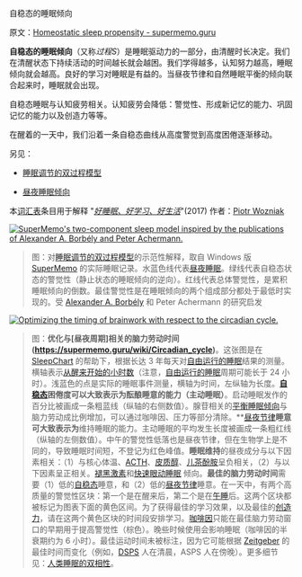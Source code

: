 自稳态的睡眠倾向

原文：[Homeostatic sleep propensity - supermemo.guru](https://supermemo.guru/wiki/Homeostatic_sleep_propensity)

**自稳态的睡眠倾向**（又称*过程S*）是睡眠驱动力的一部分，由清醒时长决定。我们在清醒状态下持续活动的时间越长就会越困。我们学得越多，认知努力越高，睡眠倾向就会越高。良好的学习对睡眠是有益的。当昼夜节律和自然睡眠平衡的倾向联合起来时，睡眠就会出现。

自稳态睡眠与认知疲劳相关。认知疲劳会降低：警觉性、形成新记忆的能力、巩固记忆的能力以及创造力等等。

在醒着的一天中，我们沿着一条自稳态曲线从高度警觉到高度困倦逐渐移动。

另见：

- [睡眠调节的双过程模型](https://supermemo.guru/wiki/Two-process_model_of_sleep_regulation)

- [昼夜睡眠倾向](https://supermemo.guru/wiki/Circadian_sleep_propensity)

本[词汇表](https://supermemo.guru/wiki/Glossary)条目用于解释 "*[好睡眠、好学习、好生活](https://supermemo.guru/wiki/Science_of_sleep)*"(2017) 作者：[Piotr Wozniak](https://supermemo.guru/wiki/Piotr_Wozniak)

[![SuperMemo's two-component sleep model inspired by the publications of Alexander A. Borbély and Peter Achermann.](https://supermemo.guru/images/thumb/2/28/Two-component_sleep_model_in_SuperMemo.jpg/800px-Two-component_sleep_model_in_SuperMemo.jpg)](https://supermemo.guru/wiki/File:Two-component_sleep_model_in_SuperMemo.jpg)

> 图：对[睡眠调节的双过程模型](https://supermemo.guru/wiki/Two-process_model_of_sleep_regulation)的示范性解释，取自 Windows 版 [SuperMemo](https://supermemo.guru/wiki/SuperMemo) 的实际睡眠记录。水蓝色线代表[昼夜睡眠](https://supermemo.guru/wiki/Circadian_sleep_propensity)。绿线代表自稳态状态的警觉性（静止状态的睡眠倾向的逆向）。红线代表总体警觉性，是累积睡眠倾向的倒数。最佳警觉性是在睡眠倾向的两个组成部分都处于最低时实现的。受 [Alexander A. Borbély](https://supermemo.guru/wiki/Alexander_Borbely) 和 Peter Achermann 的研究启发

[![Optimizing the timing of brainwork with respect to the circadian cycle.](https://supermemo.guru/images/e/ef/Circadian_graph_and_brainwork.gif)](https://supermemo.guru/wiki/File:Circadian_graph_and_brainwork.gif)

> 图：**优化与[昼夜周期]相关的脑力劳动时间(https://supermemo.guru/wiki/Circadian_cycle)**。这张图是在 [SleepChart](https://supermemo.guru/wiki/SleepChart) 的帮助下，根据长达 3 年每天对[自由运行的睡眠](https://supermemo.guru/wiki/Free-running_sleep)结果的测量。横轴表示[从醒来开始的小时数](https://supermemo.guru/wiki/Circadian_phase)（注意，[自由运行的睡眠](https://supermemo.guru/wiki/Free-running_sleep)周期可能长于 24 小时）。浅蓝色的点是实际的睡眠事件测量，横轴为时间，左纵轴为长度。**[自稳态](https://supermemo.guru/wiki/Homeostatic)**困倦度可以大致表示为**酝酿睡意的能力（主动睡眠）**。启动睡眠发作的百分比被画成一条粗蓝线（纵轴的右侧数值）。腺苷相关的[平衡睡眠倾向](https://supermemo.guru/wiki/Homeostatic_sleep_propensity)与脑力劳动成比例增加，可以通过咖啡因、压力等部分清除。**[昼夜节律](https://supermemo.guru/wiki/Circadian)**睡意可大致表示为**维持睡眠的能力。主动睡眠的平均发生长度被画成一条粗红线（纵轴的左侧数值）。中午的警觉性低落也是昼夜节律，但在生物学上是不同的，导致睡眠时间短，不登记为红色峰值。**睡眠维持**的昼夜成分与以下因素相关：（1）与核心体温、[ACTH](https://en.wikipedia.org/wiki/ACTH)、[皮质醇](https://en.wikipedia.org/wiki/Cortisol)、[儿茶酚胺](https://en.wikipedia.org/wiki/Catecholamine)呈负相关，（2）与以下因素呈正相关。[褪黑激素](https://supermemo.guru/wiki/Melatonin)和[快速眼动睡眠](https://supermemo.guru/wiki/REM_sleep) 倾向。**最佳的脑力劳动时间**需要（1）低的[自稳态](https://supermemo.guru/wiki/Homeostatic)睡意，和（2）低的[昼夜节律](https://supermemo.guru/wiki/Circadian)睡意。在一天中，有两个高质量的警觉性区块：第一个是在醒来后，第二个是在[午睡](https://supermemo.guru/wiki/Siesta)后。这两个区块都被标记为图表下面的黄色区间。为了获得最佳的学习效果，以及最佳的[创造力](https://supermemo.guru/wiki/Creativity)，请在这两个黄色区块的时间段安排学习。[咖啡因](https://supermemo.guru/wiki/Caffeine)只能在最佳脑力劳动窗口的早期用于提高警觉性（棕色）。晚些时候使用会影响睡眠（咖啡因的半衰期约为 6 小时）。最佳运动时间未被标注，因为它可能根据 [Zeitgeber](https://supermemo.guru/wiki/Zeitgeber) 的最佳时间而变化（例如，[DSPS](https://supermemo.guru/wiki/DSPS) 人在清晨，ASPS 人在傍晚）。更多细节见：[人类睡眠的双相性](https://supermemo.guru/wiki/Biphasic_life)。